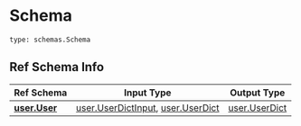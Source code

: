 # Schema
```
type: schemas.Schema
```

## Ref Schema Info
Ref Schema | Input Type | Output Type
---------- | ---------- | -----------
[**user.User**](../../../../../../../../components/schema/user.md) | [user.UserDictInput](../../../../../../../../components/schema/user.md#userdictinput), [user.UserDict](../../../../../../../../components/schema/user.md#userdict) | [user.UserDict](../../../../../../../../components/schema/user.md#userdict)

